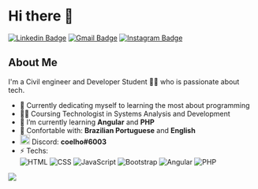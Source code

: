 # Hi there 👋
[![Linkedin Badge](https://img.shields.io/badge/-gabrielcoelhox-blue?style=for-the-badge&logo=Linkedin&logoColor=white&link=https://www.linkedin.com/in/gabrielcoelhox/)](https://www.linkedin.com/in/gabrielcoelhox/) 
[![Gmail Badge](https://img.shields.io/badge/-Email-c14438?style=for-the-badge&logo=Gmail&logoColor=white&link=mailto:gabriel.coelhox@gmail.com)](mailto:gabriel.coelhox@gmail.com)
[![Instagram Badge](https://img.shields.io/badge/Instagram-E4405F?style=for-the-badge&logo=instagram&logoColor=white&link=https://www.instagram.com/gabrielcoelhox/)](https://www.instagram.com/gabrielcoelhox/)

## About Me 
I'm a Civil engineer and Developer Student 👨‍💻 who is passionate about tech. 


- 🎯 Currently dedicating myself to learning the most about programming
- 👨‍🎓 Coursing Technologist in Systems Analysis and Development
- 🌱 I’m currently learning **Angular** and **PHP**
- 💬 Confortable with: **Brazilian Portuguese** and **English**
- <img width="20px" src="https://i.ibb.co/WvyBdTt/kisspng-discord-logo-computer-servers-download-5b305fe98e08f7-2183982315298969375818.png"/> Discord: **coelho#6003**
- ⚡ Techs: <br> ![HTML](https://img.shields.io/badge/HTML-E34F26?style=for-the-badge&logo=html5&logoColor=white) ![CSS](https://img.shields.io/badge/CSS-1572B6?&style=for-the-badge&logo=css3&logoColor=white) ![JavaScript](https://img.shields.io/badge/JavaScript-F7DF1E?style=for-the-badge&logo=javascript&logoColor=black) ![Bootstrap](https://img.shields.io/badge/Bootstrap-563D7C?style=for-the-badge&logo=bootstrap&logoColor=white) ![Angular](https://img.shields.io/badge/Angular-DD0031?style=for-the-badge&logo=angular&logoColor=white) ![PHP](https://img.shields.io/badge/PHP-777BB4?style=for-the-badge&logo=php&logoColor=white)
<img align="center" src="https://github-readme-stats.vercel.app/api/top-langs/?username=gabrielcoelhox&layout=compact&theme=react" />

[instagram]: https://instagram.com/gabrielcoelhox
[linkedin]: https://linkedin.com/in/gabrielcoelhox
